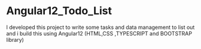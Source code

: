 # Angular12_Todo_List
I developed this project to write some tasks and data management to list out and i build this using Angular12 (HTML,CSS ,TYPESCRIPT and BOOTSTRAP library)   
